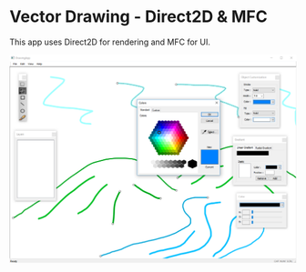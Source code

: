 # Vector Drawing - Direct2D & MFC

This app uses Direct2D for rendering and MFC for UI.

![](./docs/app_screenshot.png)